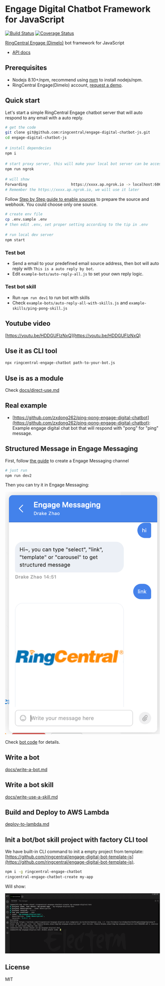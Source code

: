 # Engage Digital Chatbot Framework for JavaScript

[![Build Status](https://travis-ci.com/ringcentral/engage-digital-chatbot-js.svg?branch=release)](https://travis-ci.com/ringcentral/engage-digital-chatbot-js)
[![Coverage Status](https://coveralls.io/repos/github/ringcentral/engage-digital-chatbot-js/badge.svg?branch=release)](https://coveralls.io/github/ringcentral/engage-digital-chatbot-js?branch=release)

[RingCentral Engage (Dimelo)](https://www.ringcentral.com/view_demo_cx.html) bot framework for JavaScript

* [API docs](https://developers.ringcentral.com/engage/digital/guide)

## Prerequisites

- Nodejs 8.10+/npm, recommend using [nvm](https://github.com/creationix/nvm) to install nodejs/npm.
- RingCentral Engage(Dimelo) account, [request a demo](https://www.ringcentral.com/view_demo_cx.html).

## Quick start

Let's start a simple RingCentral Engage chatbot server that will auto respond to any email with a auto reply.

```bash
# get the code
git clone git@github.com:ringcentral/engage-digital-chatbot-js.git
cd engage-digital-chatbot-js

# install dependecies
npm i

# start proxy server, this will make your local bot server can be accessed by RingCentral service
npm run ngrok

# will show
Forwarding                    https://xxxx.ap.ngrok.io -> localhost:6066
# Remember the https://xxxx.ap.ngrok.io, we will use it later
```

Follow [Step by Step guide to enable sources](docs/guides-to-add-sources.md) to prepare the source and webhook. You could choose only one source.

```bash
# create env file
cp .env.sample .env
# then edit .env, set proper setting according to the tip in .env

# run local dev server
npm start
```

### Test bot

- Send a email to your predefined email source address, then bot will auto reply with `This is a auto reply by bot`.
- Edit `example-bots/auto-reply-all.js` to set your own reply logic.

### Test bot skill

- Run `npm run dev1` to run bot with skills
- Check `example-bots/auto-reply-all-with-skills.js` and `example-skills/ping-pong-skill.js`

## Youtube video

[https://youtu.be/HDDGUFIzNxQ](https://youtu.be/HDDGUFIzNxQ)

## Use it as CLI tool

```bash
npx ringcentral-engage-chatbot path-to-your-bot.js
```

## Use is as a module

Check [docs/direct-use.md](docs/direct-use.md)

## Real example

- [https://github.com/zxdong262/ping-pong-engage-digital-chatbot](https://github.com/zxdong262/ping-pong-engage-digital-chatbot): Example engage digital chat bot that will respond with "pong" for "ping" message.

## Structured Message in Engage Messaging

First, follow [the guide](docs/enable-dimelo-chat.md) to create a Engage Messaging channel

```sh
# just run
npm run dev2
```

Then you can try it in Engage Messaging:

![ ](screenshots/tm.png)

Check [bot code](example-bots/auto-reply-all-with-structure-msg.js) for details.

## Write a bot

[docs/write-a-bot.md](docs/write-a-bot.md)

## Write a bot skill

[docs/write-use-a-skill.md](docs/write-use-a-skill.md)

## Build and Deploy to AWS Lambda

[deploy-to-lambda.md](docs/deploy-to-lambda.md)

## Init a bot/bot skill project with factory CLI tool

We have built-in CLI command to init a empty project from template: [https://github.com/ringcentral/engage-digital-bot-template-js](https://github.com/ringcentral/engage-digital-bot-template-js).

```bash
npm i -g ringcentral-engage-chatbot
ringcentral-engage-chatbot-create my-app
```

Will show:

![ ](screenshots/s1.png)

## License

MIT
